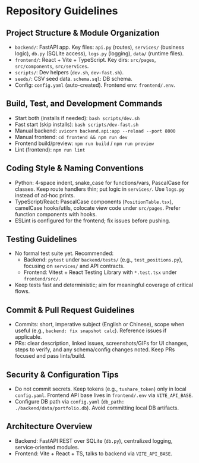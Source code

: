 # Repository Guidelines

## Project Structure & Module Organization
- `backend/`: FastAPI app. Key files: `api.py` (routes), `services/` (business logic), `db.py` (SQLite access), `logs.py` (logging), `data/` (runtime files).
- `frontend/`: React + Vite + TypeScript. Key dirs: `src/pages`, `src/components`, `src/services`.
- `scripts/`: Dev helpers (`dev.sh`, `dev-fast.sh`).
- `seeds/`: CSV seed data. `schema.sql`: DB schema.
- Config: `config.yaml` (auto-created). Frontend env: `frontend/.env`.

## Build, Test, and Development Commands
- Start both (installs if needed): `bash scripts/dev.sh`
- Fast start (skip installs): `bash scripts/dev-fast.sh`
- Manual backend: `uvicorn backend.api:app --reload --port 8000`
- Manual frontend: `cd frontend && npm run dev`
- Frontend build/preview: `npm run build` / `npm run preview`
- Lint (frontend): `npm run lint`

## Coding Style & Naming Conventions
- Python: 4‑space indent, snake_case for functions/vars, PascalCase for classes. Keep route handlers thin; put logic in `services/`. Use `logs.py` instead of ad‑hoc prints.
- TypeScript/React: PascalCase components (`PositionTable.tsx`), camelCase hooks/utils, colocate view code under `src/pages`. Prefer function components with hooks.
- ESLint is configured for the frontend; fix issues before pushing.

## Testing Guidelines
- No formal test suite yet. Recommended:
  - Backend: `pytest` under `backend/tests/` (e.g., `test_positions.py`), focusing on `services/` and API contracts.
  - Frontend: Vitest + React Testing Library with `*.test.tsx` under `frontend/src/`.
- Keep tests fast and deterministic; aim for meaningful coverage of critical flows.

## Commit & Pull Request Guidelines
- Commits: short, imperative subject (English or Chinese), scope when useful (e.g., `backend: fix snapshot calc`). Reference issues if applicable.
- PRs: clear description, linked issues, screenshots/GIFs for UI changes, steps to verify, and any schema/config changes noted. Keep PRs focused and pass lints/build.

## Security & Configuration Tips
- Do not commit secrets. Keep tokens (e.g., `tushare_token`) only in local `config.yaml`. Frontend API base lives in `frontend/.env` via `VITE_API_BASE`.
- Configure DB path via `config.yaml` (`db_path: ./backend/data/portfolio.db`). Avoid committing local DB artifacts.

## Architecture Overview
- Backend: FastAPI REST over SQLite (`db.py`), centralized logging, service‑oriented modules.
- Frontend: Vite + React + TS, talks to backend via `VITE_API_BASE`.
